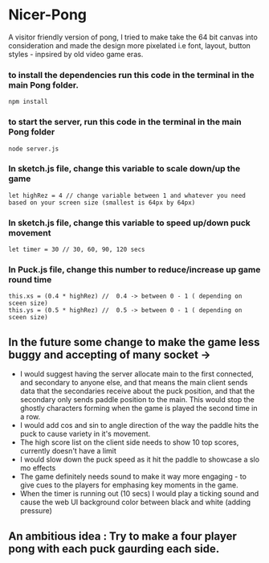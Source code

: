 # Nicer-Pong
A visitor friendly version of pong, I tried to make take the 64 bit canvas into consideration and made the design more pixelated i.e font, layout, button styles - inpsired by old video game eras.

### to install the dependencies run this code in the terminal in the main Pong folder.
```
npm install
```
### to start the server, run this code in the terminal in the main Pong folder
```
node server.js
```

### In sketch.js file, change this variable to scale down/up the game 
```
let highRez = 4 // change variable between 1 and whatever you need based on your screen size (smallest is 64px by 64px)
```
### In sketch.js file, change this variable to speed up/down puck movement 
```
let timer = 30 // 30, 60, 90, 120 secs
```

### In Puck.js file, change this number to reduce/increase up game round time 
```
this.xs = (0.4 * highRez) //  0.4 -> between 0 - 1 ( depending on sceen size)
this.ys = (0.5 * highRez) //  0.5 -> between 0 - 1 ( depending on sceen size)
```

## In the future some change to make the game less buggy and accepting of many socket -> 

- I would suggest having the server allocate main to the first connected, and secondary to anyone else, and that means the main client sends data that the secondaries receive about the puck position, and that the secondary only sends paddle position to the main. This would stop the ghostly characters forming when the game is played the second time in a row.
- I would add cos and sin to angle direction of the way the paddle hits the puck to cause variety in it's movement.
- The high score list on the client side needs to show 10 top scores, currently doesn't have a limit
- I would slow down the puck speed as it hit the paddle to showcase a slo mo effects
- The game definitely needs sound to make it way more engaging - to give cues to the players for emphasing key moments in the game.
- When the timer is running out (10 secs) I would play a ticking sound and cause the web UI background color between black and white (adding pressure)


## An ambitious idea : Try to make a four player pong with each puck gaurding each side.
